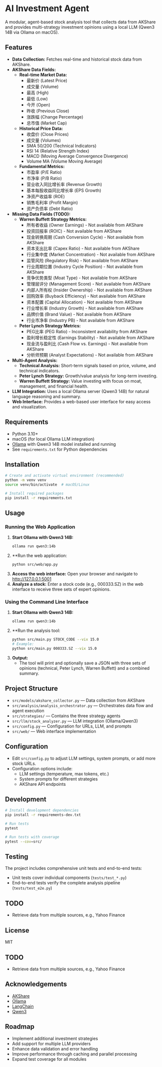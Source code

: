 # AI Investment Agent

A modular, agent-based stock analysis tool that collects data from AKShare and provides multi-strategy investment opinions using a local LLM (Qwen3 14B via Ollama on macOS).

## Features
- **Data Collection:** Fetches real-time and historical stock data from AKShare.
- **AKShare Data Fields:**
  - **Real-time Market Data:**
    - 最新价 (Latest Price)
    - 成交量 (Volume)
    - 最高 (High)
    - 最低 (Low)
    - 今开 (Open)
    - 昨收 (Previous Close)
    - 涨跌幅 (Change Percentage)
    - 总市值 (Market Cap)
  - **Historical Price Data:**
    - 收盘价 (Close Prices)
    - 成交量 (Volumes)
    - SMA 50/200 (Technical Indicators)
    - RSI 14 (Relative Strength Index)
    - MACD (Moving Average Convergence Divergence)
    - Volume MA (Volume Moving Average)
  - **Fundamental Metrics:**
    - 市盈率 (P/E Ratio)
    - 市净率 (P/B Ratio)
    - 营业收入同比增长率 (Revenue Growth)
    - 基本每股收益同比增长率 (EPS Growth)
    - 净资产收益率 (ROE)
    - 销售毛利率 (Profit Margin)
    - 资产负债率 (Debt Ratio)
- **Missing Data Fields (TODO):**
  - **Warren Buffett Strategy Metrics:**
    - 所有者收益 (Owner Earnings) - Not available from AKShare
    - 投资回报率 (ROIC) - Not available from AKShare
    - 现金转换周期 (Cash Conversion Cycle) - Not available from AKShare
    - 资本支出比率 (Capex Ratio) - Not available from AKShare
    - 行业集中度 (Market Concentration) - Not available from AKShare
    - 监管风险 (Regulatory Risk) - Not available from AKShare
    - 行业周期位置 (Industry Cycle Position) - Not available from AKShare
    - 竞争优势类型 (Moat Type) - Not available from AKShare
    - 管理层评分 (Management Score) - Not available from AKShare
    - 内部人所有权 (Insider Ownership) - Not available from AKShare
    - 回购效率 (Buyback Efficiency) - Not available from AKShare
    - 资本配置 (Capital Allocation) - Not available from AKShare
    - 行业增长率 (Industry Growth) - Not available from AKShare
    - 品牌价值 (Brand Value) - Not available from AKShare
    - 行业市净率 (Industry PB) - Not available from AKShare
  - **Peter Lynch Strategy Metrics:**
    - PEG比率 (PEG Ratio) - Inconsistent availability from AKShare
    - 盈利增长稳定性 (Earnings Stability) - Not available from AKShare
    - 现金流与盈利比 (Cash Flow vs. Earnings) - Not available from AKShare
    - 分析师预期 (Analyst Expectations) - Not available from AKShare
- **Multi-Agent Analysis:**
  - **Technical Analysis:** Short-term signals based on price, volume, and technical indicators.
  - **Peter Lynch Strategy:** Growth/value analysis for long-term investing.
  - **Warren Buffett Strategy:** Value investing with focus on moat, management, and financial health.
- **LLM Integration:** Uses a local Ollama server (Qwen3 14B) for natural language reasoning and summary.
- **Web Interface:** Provides a web-based user interface for easy access and visualization.

## Requirements
- Python 3.10+
- macOS (for local Ollama LLM integration)
- [Ollama](https://ollama.com/) with Qwen3 14B model installed and running
- See `requirements.txt` for Python dependencies

## Installation
```sh
# Create and activate virtual environment (recommended)
python -m venv venv
source venv/bin/activate  # macOS/Linux

# Install required packages
pip install -r requirements.txt
```

## Usage
### Running the Web Application
1. **Start Ollama with Qwen3 14B:**
   ```sh
   ollama run qwen3:14b
   ```
2. **Run the web application:
   ```sh
   python src/web/app.py
   ```
3. **Access the web interface:**
   Open your browser and navigate to http://127.0.0.1:5001
4. **Analyze a stock:**
   Enter a stock code (e.g., 000333.SZ) in the web interface to receive three sets of expert opinions.

### Using the Command Line Interface
1. **Start Ollama with Qwen3 14B:**
   ```sh
   ollama run qwen3:14b
   ```
2. **Run the analysis tool:
   ```sh
   python src/main.py STOCK_CODE --vix 15.0
   # Example:
   python src/main.py 000333.SZ --vix 15.0
   ```
3. **Output:**
   - The tool will print and optionally save a JSON with three sets of opinions (technical, Peter Lynch, Warren Buffett) and a combined summary.

## Project Structure
- `src/models/akshare_collector.py` — Data collection from AKShare
- `src/analysis/analysis_orchestrator.py` — Orchestrates data flow and agent execution
- `src/strategies/` — Contains the three strategy agents
- `src/llm/stock_analyzer.py` — LLM integration (Ollama/Qwen3)
- `src/config.py` — Configuration for URLs, LLM, and prompts
- `src/web/` — Web interface implementation

## Configuration
- Edit `src/config.py` to adjust LLM settings, system prompts, or add more stock URLs.
- Configuration options include:
  - LLM settings (temperature, max tokens, etc.)
  - System prompts for different strategies
  - AKShare API endpoints

## Development
```sh
# Install development dependencies
pip install -r requirements-dev.txt

# Run tests
pytest

# Run tests with coverage
pytest --cov=src/
```

## Testing
The project includes comprehensive unit tests and end-to-end tests:
- Unit tests cover individual components (`tests/test_*.py`)
- End-to-end tests verify the complete analysis pipeline (`tests/test_e2e.py`)

## TODO
- Retrieve data from multiple sources, e.g., Yahoo Finance


## License
MIT

## TODO
- Retrieve data from multiple sources, e.g., Yahoo Finance

## Acknowledgements
- [AKShare](https://github.com/jindaxiang/akshare)
- [Ollama](https://ollama.com/)
- [LangChain](https://github.com/langchain-ai/langchain)
- [Qwen3](https://github.com/QwenLM)

## Roadmap
- Implement additional investment strategies
- Add support for multiple LLM providers
- Enhance data validation and error handling
- Improve performance through caching and parallel processing
- Expand test coverage for all modules